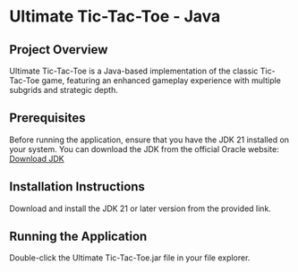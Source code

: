 # Ultimate Tic-Tac-Toe - Java

## Project Overview
Ultimate Tic-Tac-Toe is a Java-based implementation of the classic Tic-Tac-Toe game, featuring an enhanced gameplay experience with multiple subgrids and strategic depth.

## Prerequisites
Before running the application, ensure that you have the JDK 21 installed on your system. You can download the JDK from the official Oracle website: [Download JDK](https://www.oracle.com/java/technologies/downloads/)

## Installation Instructions
Download and install the JDK 21 or later version from the provided link.

## Running the Application
Double-click the Ultimate Tic-Tac-Toe.jar file in your file explorer.